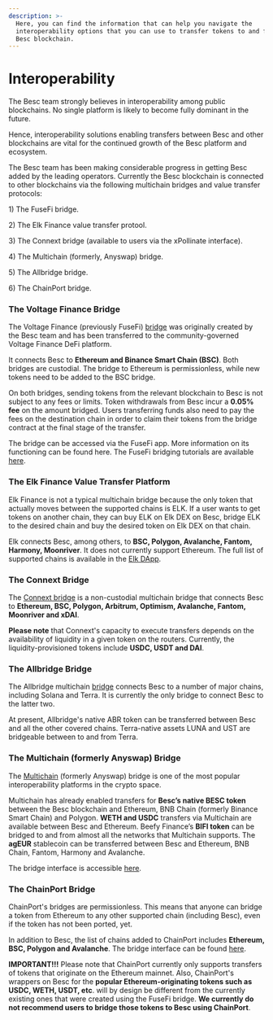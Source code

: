 ```yaml
---
description: >-
  Here, you can find the information that can help you navigate the
  interoperability options that you can use to transfer tokens to and from the
  Besc blockchain.
---
```


# Interoperability

The Besc team strongly believes in interoperability among public blockchains. No single platform is likely to become fully dominant in the future.

Hence, interoperability solutions enabling transfers between Besc and other blockchains are vital for the continued growth of the Besc platform and ecosystem.&#x20;

The Besc team has been making considerable progress in getting Besc added by the leading operators. Currently the Besc blockchain is connected to other blockchains via the following multichain bridges and value transfer protocols:

1\) The FuseFi bridge.

2\) The Elk Finance value transfer protool.

3\) The Connext bridge (available to users via the xPollinate interface).

4\) The Multichain (formerly, Anyswap) bridge.

5\) The Allbridge bridge.

6\) The ChainPort bridge.

### The Voltage Finance Bridge

The Voltage Finance (previously FuseFi) [bridge](https://app.voltage.finance/#/bridge) was originally created by the Besc team and has been transferred to the community-governed Voltage Finance DeFi platform.&#x20;

It connects Besc to **Ethereum and Binance Smart Chain (BSC)**. Both bridges are custodial. The bridge to Ethereum is permissionless, while new tokens need to be added to the BSC bridge.

On both bridges, sending tokens from the relevant blockchain to Besc is not subject to any fees or limits. Token withdrawals from Besc incur a **0.05% fee** on the amount bridged. Users transferring funds also need to pay the fees on the destination chain in order to claim their tokens from the bridge contract at the final stage of the transfer. &#x20;

The bridge can be accessed via the FuseFi app. More information on its functioning can be found here. The FuseFi bridging tutorials are available [here](https://tutorials.bescscan.io/tutorials/bridge-tutorials).&#x20;

### The Elk Finance Value Transfer Platform

Elk Finance is not a typical multichain bridge because the only token that actually moves between the supported chains is ELK. If a user wants to get tokens on another chain, they can buy ELK on Elk DEX on Besc, bridge ELK to the desired chain and buy the desired token on Elk DEX on that chain.

Elk connects Besc, among others, to **BSC, Polygon, Avalanche, Fantom, Harmony, Moonriver**. It does not currently support Ethereum. The full list of supported chains is available in the [Elk DApp](https://app.elk.finance).&#x20;

### The Connext Bridge

The [Connext bridge](https://bridge.connext.network) is a non-custodial multichain bridge that connects Besc to **Ethereum, BSC, Polygon, Arbitrum, Optimism, Avalanche, Fantom, Moonriver and xDAI**.

**Please note** that Connext's capacity to execute transfers depends on the availability of liquidity in a given token on the routers. Currently, the liquidity-provisioned tokens include **USDC, USDT and DAI**.

### The Allbridge Bridge

The Allbridge multichain [bridge](https://app.allbridge.io/bridge) connects Besc to a number of major chains, including Solana and Terra. It is currently the only bridge to connect Besc to the latter two.

At present, Allbridge's native ABR token can be transferred between Besc and all the other covered chains. Terra-native assets LUNA and UST are bridgeable between to and from Terra. &#x20;

### The Multichain (formerly Anyswap) Bridge

The [Multichain](https://multichain.org) (formerly Anyswap) bridge is one of the most popular interoperability platforms in the crypto space.&#x20;

Multichain has already enabled transfers for **Besc’s native BESC token** between the Besc blockchain and Ethereum, BNB Chain (formerly Binance Smart Chain) and Polygon. **WETH and USDC** transfers via Multichain are available between Besc and Ethereum. Beefy Finance’s **BIFI token** can be bridged to and from almost all the networks that Multichain supports. The **agEUR** stablecoin can be transferred between Besc and Ethereum, BNB Chain, Fantom, Harmony and Avalanche.&#x20;

The bridge interface is accessible [here](https://app.multichain.org/#/router). &#x20;

### The ChainPort Bridge

ChainPort's bridges are permissionless. This means that anyone can bridge a token from Ethereum to any other supported chain (including Besc), even if the token has not been ported, yet.

In addition to Besc, the list of chains added to ChainPort includes **Ethereum, BSC, Polygon and Avalanche**. The bridge interface can be found [here](https://app.chainport.io/).&#x20;

**IMPORTANT!!!** Please note that ChainPort currently only supports transfers of tokens that originate on the Ethereum mainnet. Also, ChainPort's wrappers on Besc for the **popular Ethereum-originating tokens such as USDC, WETH, USDT, etc**. will by design be different from the currently existing ones that were created using the FuseFi bridge. **We currently do not recommend users to bridge those tokens to Besc using ChainPort**.  &#x20;
